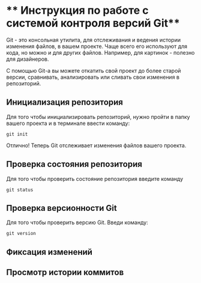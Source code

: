 # ** Инструкция по работе с системой контроля версий Git**

Git - это консольная утилита, для отслеживания и ведения истории изменения файлов, в вашем проекте. Чаще всего его используют для кода, но можно и для других файлов. Например, для картинок - полезно для дизайнеров.

С помощью Git-a вы можете откатить свой проект до более старой версии, сравнивать, анализировать или сливать свои изменения в репозиторий.

## Инициализация репозитория

Для того чтобы инициализировать репозиторий, нужно пройти в папку вашего проекта и в терминале ввести команду:

    git init

Отлично! Теперь Git отслеживает изменения файлов вашего проекта.
## Проверка состояния репозитория

Для того чтобы проверить состояние репозитория введите команду 

    git status

## Проверка версионности Git
Для  того чтобы проверить версию Git. Введи команду:

    git version
    
## Фиксация изменений

## Просмотр истории коммитов
